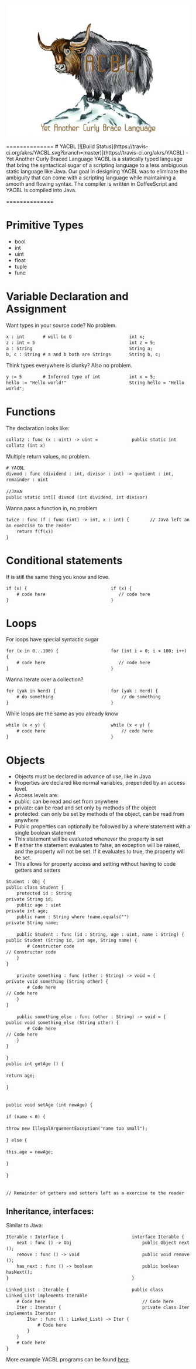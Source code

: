 <p align="center">
  <img src="yacbl-logo.jpg" alt="YACBL Logo"/>
</p>
==============
# YACBL [![Build Status](https://travis-ci.org/akrs/YACBL.svg?branch=master)](https://travis-ci.org/akrs/YACBL) - Yet Another Curly Braced Language
YACBL is a statically typed language that bring the syntactical sugar of a scripting language to a less ambiguous static language like Java. Our goal in designing YACBL was to eliminate the ambiguity that can come with a scripting language while maintaining a smooth and flowing syntax. The compiler is written in CoffeeScript and YACBL is compiled into Java.

==============

# Primitive Types
* bool
* int
* uint
* float
* tuple
* func

# Variable Declaration and Assignment
Want types in your source code? No problem.
```
x : int       # will be 0                      int x;
z : int = 5                                    int z = 5;
a : String                                     String a;
b, c : String # a and b both are Strings       String b, c;
```
Think types everywhere is clunky? Also no problem.
```
y := 5        # Inferred type of int           int x = 5;
hello := "Hello world!"                        String hello = "Hello world";
```
# Functions
The declaration looks like:
```
collatz : func (x : uint) -> uint =             public static int collatz (int x)
```

Multiple return values, no problem.
```
# YACBL
divmod : func (dividend : int, divisor : int) -> quotient : int, remainder : uint

//Java
public static int[] divmod (int dividend, int divisor)
```

Wanna pass a function in, no problem
```
twice : func (f : func (int) -> int, x : int) {        // Java left an an exercise to the reader
    return f(f(x))
}
```

# Conditional statements
If is still the same thing you know and love.
```
if (x) {                                if (x) {
    # code here                            // code here
}                                       }
```

# Loops
For loops have special syntactic sugar
```
for (x in 0...100) {                    for (int i = 0; i < 100; i++) {
    # code here                            // code here
}                                       }
```
Wanna iterate over a collection?
```
for (yak in herd) {                     for (yak : Herd) {
    # do something                          // do something
}                                       }
```
While loops are the same as you already know
```
while (x < y) {                         while (x < y) {
    # code here                             // code here
}                                       }
```
# Objects
* Objects must be declared in advance of use, like in Java
* Properties are declared like normal variables, prepended by an access level.
* Access levels are:
 * public: can be read and set from anywhere
 * private: can be read and set only by methods of the object
 * protected: can only be set by methods of the object, can be read from anywhere
* Public properties can optionally be followed by a where statement with a single boolean statement
 * This statement will be evaluated whenever the property is set
 * If either the statement  evaluates to false, an exception will be raised, and the property will not be set. If it evaluates to true, the property will be set.
 * This allows for property access and setting without having to code getters and setters

```
Student : Obj {                                                     public class Student {
    protected id : String                                               private String id;
    public age : uint                                                   private int age;
    public name : String where !name.equals("")                         private String name;

    public Student : func (id : String, age : uint, name : String) {    public Student (String id, int age, String name) {
        # Constructor code                                                  // Constructor code
    }                                                                   }

    private something : func (other : String) -> void = {               private void something (String other) {
        # Code here                                                         // Code here
    }                                                                   }

    public something_else : func (other : String) -> void = {           public void something_else (String other) {
        # Code here                                                         // Code here
    }                                                                   }

}                                                                       public int getAge () {
                                                                            return age;
                                                                        }

                                                                        public void setAge (int newAge) {
                                                                            if (name < 0) {
                                                                                throw new IllegalArguementException("name too small");
                                                                            } else {
                                                                                this.age = newAge;
                                                                            }
                                                                        }

                                                                        // Remainder of getters and setters left as a exercise to the reader
```

## Inheritance, interfaces:
Similar to Java:
```
Iterable : Interface {                          interface Iterable {
    next : func () -> Obj                           public Object next ();
    remove : func () -> void                        public void remove ();
    has_next : func () -> boolean                   public boolean hasNext();
}                                               }

Linked_List : Iterable {                        public class Linked_List implements Iterable
    # Code here                                     // Code here
    Iter : Iterator {                               private class Iter implements Iterator
        Iter : func (l : Linked_List) -> Iter {
            # Code here
        }
    }
    # Code here
}
```

More example YACBL programs can be found [here](https://github.com/akrs/YACBL/tree/master/sample_code).
